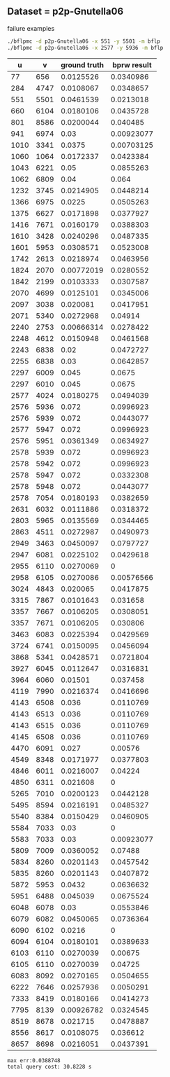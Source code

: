 ## Dataset = p2p-Gnutella06

failure examples

```zsh
./bflpmc -d p2p-Gnutella06 -x 551 -y 5501 -m bflp
./bflpmc -d p2p-Gnutella06 -x 2577 -y 5936 -m bflp    
```

u | v | ground truth | bprw result
--- | --- | --- | ---
77 | 656 | 0.0125526 | 0.0340986
284 | 4747 | 0.0108067 | 0.0348657
551 | 5501 | 0.0461539 | 0.0213018
660 | 6104 | 0.0180106 | 0.0435728
801 | 8586 | 0.0200044 | 0.040485
941 | 6974 | 0.03 | 0.00923077
1010 | 3341 | 0.0375 | 0.00703125
1060 | 1064 | 0.0172337 | 0.0423384
1043 | 6221 | 0.05 | 0.0855263
1062 | 6809 | 0.04 | 0.064
1232 | 3745 | 0.0214905 | 0.0448214
1366 | 6975 | 0.0225 | 0.0505263
1375 | 6627 | 0.0171898 | 0.0377927
1416 | 7671 | 0.0160179 | 0.0388303
1610 | 3428 | 0.0240296 | 0.0487335
1601 | 5953 | 0.0308571 | 0.0523008
1742 | 2613 | 0.0218974 | 0.0463956
1824 | 2070 | 0.00772019 | 0.0280552
1842 | 2199 | 0.0103333 | 0.0307587
2070 | 4699 | 0.0125101 | 0.0345006
2097 | 3038 | 0.020081 | 0.0417951
2071 | 5340 | 0.0272968 | 0.04914
2240 | 2753 | 0.00666314 | 0.0278422
2248 | 4612 | 0.0150948 | 0.0461568
2243 | 6838 | 0.02 | 0.0472727
2255 | 6838 | 0.03 | 0.0642857
2297 | 6009 | 0.045 | 0.0675
2297 | 6010 | 0.045 | 0.0675
2577 | 4024 | 0.0180275 | 0.0494039
2576 | 5936 | 0.072 | 0.0996923
2576 | 5939 | 0.072 | 0.0443077
2577 | 5947 | 0.072 | 0.0996923
2576 | 5951 | 0.0361349 | 0.0634927
2578 | 5939 | 0.072 | 0.0996923
2578 | 5942 | 0.072 | 0.0996923
2578 | 5947 | 0.072 | 0.0332308
2578 | 5948 | 0.072 | 0.0443077
2578 | 7054 | 0.0180193 | 0.0382659
2631 | 6032 | 0.0111886 | 0.0318372
2803 | 5965 | 0.0135569 | 0.0344465
2863 | 4511 | 0.0272987 | 0.0490973
2949 | 3463 | 0.0450097 | 0.0797727
2947 | 6081 | 0.0225102 | 0.0429618
2955 | 6110 | 0.0270069 | 0
2958 | 6105 | 0.0270086 | 0.00576566
3024 | 4843 | 0.020065 | 0.0417875
3315 | 7867 | 0.0101643 | 0.031658
3357 | 7667 | 0.0106205 | 0.0308051
3357 | 7671 | 0.0106205 | 0.030806
3463 | 6083 | 0.0225394 | 0.0429569
3724 | 6741 | 0.0150095 | 0.0456094
3868 | 5341 | 0.0428571 | 0.0721804
3927 | 6045 | 0.0112647 | 0.0316831
3964 | 6060 | 0.01501 | 0.037458
4119 | 7990 | 0.0216374 | 0.0416696
4143 | 6508 | 0.036 | 0.0110769
4143 | 6513 | 0.036 | 0.0110769
4143 | 6515 | 0.036 | 0.0110769
4145 | 6508 | 0.036 | 0.0110769
4470 | 6091 | 0.027 | 0.00576
4549 | 8348 | 0.0171977 | 0.0377803
4846 | 6011 | 0.0216007 | 0.04224
4850 | 6311 | 0.021608 | 0
5265 | 7010 | 0.0200123 | 0.0442128
5495 | 8594 | 0.0216191 | 0.0485327
5540 | 8384 | 0.0150429 | 0.0460905
5584 | 7033 | 0.03 | 0
5583 | 7033 | 0.03 | 0.00923077
5809 | 7009 | 0.0360052 | 0.07488
5834 | 8260 | 0.0201143 | 0.0457542
5835 | 8260 | 0.0201143 | 0.0407872
5872 | 5953 | 0.0432 | 0.0636632
5951 | 6488 | 0.045039 | 0.0675524
6048 | 6078 | 0.03 | 0.0553846
6079 | 6082 | 0.0450065 | 0.0736364
6090 | 6102 | 0.0216 | 0
6094 | 6104 | 0.0180101 | 0.0389633
6103 | 6110 | 0.0270039 | 0.00675
6105 | 6110 | 0.0270039 | 0.04725
6083 | 8092 | 0.0270165 | 0.0504655
6222 | 7646 | 0.0257936 | 0.0050291
7333 | 8419 | 0.0180166 | 0.0414273
7795 | 8139 | 0.00926782 | 0.0324545
8519 | 8678 | 0.021715 | 0.0478887
8556 | 8617 | 0.0108075 | 0.036612
8657 | 8698 | 0.0216051 | 0.0437391

```zsh
max err:0.0388748
total query cost: 30.8228 s
```
